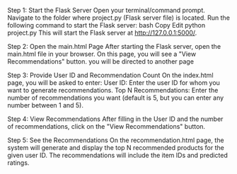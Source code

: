 Step 1: Start the Flask Server
Open your terminal/command prompt.
Navigate to the folder where project.py (Flask server file) is located.
Run the following command to start the Flask server:
bash
Copy
Edit
python project.py
This will start the Flask server at http://127.0.0.1:5000/.

Step 2: Open the main.html Page
After starting the Flask server, open the main.html file in your browser.
On this page, you will see a "View Recommendations" button.
you will be directed to another page 

Step 3: Provide User ID and Recommendation Count
On the index.html page, you will be asked to enter:
User ID: Enter the user ID for whom you want to generate recommendations.
Top N Recommendations: Enter the number of recommendations you want (default is 5, but you can enter any number between 1 and 5).

Step 4: View Recommendations
After filling in the User ID and the number of recommendations, click on the "View Recommendations" button.



Step 5: See the Recommendations
On the recommendation.html page, the system will generate and display the top N recommended products for the given user ID.
The recommendations will include the item IDs and predicted ratings.

